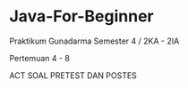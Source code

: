 # Java-For-Beginner
Praktikum Gunadarma Semester 4 / 2KA - 2IA


Pertemuan 4 - 8

ACT SOAL
PRETEST DAN POSTES




